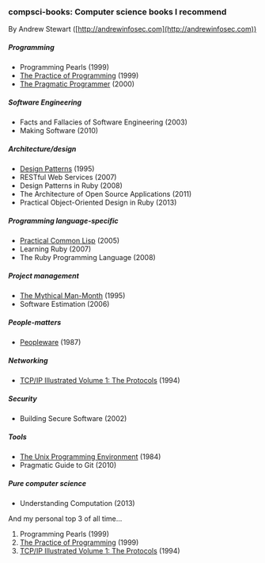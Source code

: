 
### compsci-books: Computer science books I recommend

By Andrew Stewart ([http://andrewinfosec.com](http://andrewinfosec.com))

##### Programming

* Programming Pearls (1999)
* [The Practice of Programming](https://en.wikipedia.org/wiki/The_Practice_of_Programming) (1999)
* [The Pragmatic Programmer](https://en.wikipedia.org/wiki/The_Pragmatic_Programmer) (2000)

##### Software Engineering

* Facts and Fallacies of Software Engineering (2003)
* Making Software (2010)

##### Architecture/design

* [Design Patterns](https://en.wikipedia.org/wiki/Design_Patterns) (1995)
* RESTful Web Services (2007)
* Design Patterns in Ruby (2008)
* The Architecture of Open Source Applications (2011)
* Practical Object-Oriented Design in Ruby (2013)

##### Programming language-specific

* [Practical Common Lisp](https://en.wikipedia.org/wiki/Practical_Common_Lisp) (2005)
* Learning Ruby (2007)
* The Ruby Programming Language (2008)

##### Project management

* [The Mythical Man-Month](https://en.wikipedia.org/wiki/The_Mythical_Man-Month) (1995)
* Software Estimation (2006)

##### People-matters

* [Peopleware](https://en.wikipedia.org/wiki/Peopleware:_Productive_Projects_and_Teams) (1987)

##### Networking

* [TCP/IP Illustrated Volume 1: The Protocols](https://en.wikipedia.org/wiki/TCP/IP_Illustrated) (1994)

##### Security

* Building Secure Software (2002)

##### Tools

* [The Unix Programming Environment](https://en.wikipedia.org/wiki/The_Unix_Programming_Environment) (1984)
* Pragmatic Guide to Git (2010)

##### Pure computer science

* Understanding Computation (2013)

And my personal top 3 of all time...

1. Programming Pearls (1999)
2. [The Practice of Programming](https://en.wikipedia.org/wiki/The_Practice_of_Programming) (1999)
3. [TCP/IP Illustrated Volume 1: The Protocols](https://en.wikipedia.org/wiki/TCP/IP_Illustrated) (1994)

